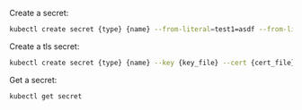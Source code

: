 Create a secret:
```bash
kubectl create secret {type} {name} --from-literal=test1=asdf --from-literal=password=123456
```

Create a tls secret:
```bash
kubectl create secret {type} {name} --key {key_file} --cert {cert_file} 
```

Get a secret:
```bash
kubectl get secret
```
